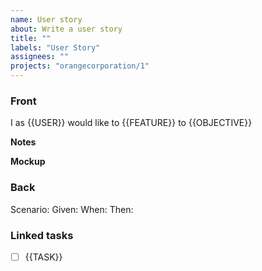 ```yaml
---
name: User story
about: Write a user story
title: ""
labels: "User Story"
assignees: ""
projects: "orangecorporation/1"
---
```


### Front

I as {{USER}} would like to {{FEATURE}} to {{OBJECTIVE}}

**Notes**


**Mockup**


### Back

Scenario:
Given:
When:
Then:

### Linked tasks

- [ ] {{TASK}}
